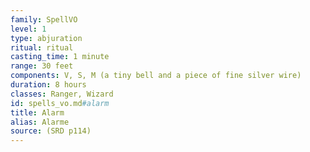 ```yaml
---
family: SpellVO
level: 1
type: abjuration
ritual: ritual
casting_time: 1 minute
range: 30 feet
components: V, S, M (a tiny bell and a piece of fine silver wire)
duration: 8 hours
classes: Ranger, Wizard
id: spells_vo.md#alarm
title: Alarm
alias: Alarme
source: (SRD p114)
---
```


